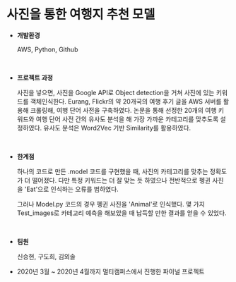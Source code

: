 # 사진을 통한 여행지 추천 모델

- **개발환경**

  AWS, Python, Github

  <br>

- **프로젝트 과정**

  사진을 넣으면, 사진을 Google API로 Object detection을 거쳐 사진에 있는 키워드를 객체인식한다. Eurang, Flickr의 약 20개국의 여행 후기 글을 AWS 서버를 활용해 크롤링해, 여행 단어 사전을 구축하였다. 논문을 통해 선정한 20개의 여행 키워드와 여행 단어 사전 간의 유사도 분석을 해 가장 가까운 카테고리를 맞추도록 설정하였다. 유사도 분석은 Word2Vec 기반 Similarity를 활용하였다. 

  <br>

- **한계점**

  하나의 코드로 만든 .model 코드를 구현했을 때, 사진의 카테고리를 맞추는 정확도가 더 떨어졌다. 다만 특정 키워드는 더 잘 맞는 듯 하였으나 전반적으로 펭귄 사진을 'Eat'으로 인식하는 오류를 범하였다. 

  그러나 Model.py 코드의 경우 펭귄 사진을 'Animal'로 인식했다. 몇 가지 Test_images로 카테고리 예측을 해보았을 때 납득할 만한 결과를 얻을 수 있었다. 

  <br>

- **팀원**

  신승현, 구도희, 김외솔

- 2020년 3월 ~ 2020년 4월까지 멀티캠퍼스에서 진행한 파이널 프로젝트